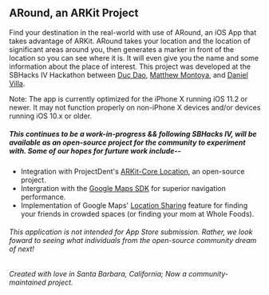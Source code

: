 ## ARound, an ARKit Project

Find your destination in the real-world with use of ARound, an iOS App that takes advantage of ARKit. ARound takes your location and the location of significant areas around you, then generates a marker in front of the location so you can see where it is. It will even give you the name and some information about the place of interest. This project was developed at the SBHacks IV Hackathon between [Duc Dao](https://ducdao.io/), [Matthew Montoya](bit.ly/msmontoya2), and [Daniel Villa](https://github.com/djvilla).

Note: The app is currently optimized for the iPhone X running iOS 11.2 or newer. It may not function properly on non-iPhone X devices and/or devices running iOS 10.x or older.

##### This continues to be a work-in-progress && following SBHacks IV, will be available as an open-source project for the community to experiment with. Some of our hopes for furture work include--

* Integration with ProjectDent's [ARKit-Core Location](https://github.com/ProjectDent/ARKit-CoreLocation), an open-source project.
* Intergration with the [Google Maps SDK](https://developers.google.com/maps/documentation/ios-sdk/) for superior navigation performance.
* Implementation of Google Maps' [Location Sharing](https://blog.google/products/maps/share-your-trips-and-real-time-location-google-maps/) feature for finding your friends in crowded spaces (or finding your mom at Whole Foods). 

###### This application is not intended for App Store submission. Rather, we look foward to seeing what individuals from the open-source community dream of next!
###### Created with love in Santa Barbara, California; Now a community-maintained project.
